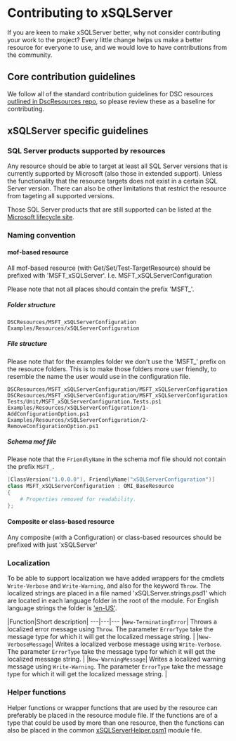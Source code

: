 # Contributing to xSQLServer

If you are keen to make xSQLServer better, why not consider contributing your work to the project? Every little change helps us make a better resource for everyone to use, and we would love to have contributions from the community.

## Core contribution guidelines

We follow all of the standard contribution guidelines for DSC resources [outlined in DscResources repo](https://github.com/PowerShell/DscResources/blob/master/CONTRIBUTING.md), so please review these as a baseline for contributing.

## xSQLServer specific guidelines

### SQL Server products supported by resources

Any resource should be able to target at least all SQL Server versions that is currently supported by Microsoft (also those in extended support).
Unless the functionality that the resource targets does not exist in a certain SQL Server version.
There can also be other limitations that restrict the resource from tageting all supported versions.

Those SQL Server products that are still supported can be listed at the [Microsoft lifecycle site](https://support.microsoft.com/en-us/lifecycle/search?alpha=SQL%20Server).

### Naming convention

#### mof-based resource

All mof-based resource (with Get/Set/Test-TargetResource) should be prefixed with 'MSFT_xSQLServer'. I.e. MSFT_xSQLServerConfiguration

Please note that not all places should contain the prefix 'MSFT_'.

##### Folder structure

```Text
DSCResources/MSFT_xSQLServerConfiguration
Examples/Resources/xSQLServerConfiguration
```

##### File structure

Please note that for the examples folder we don't use the 'MSFT_' prefix on the resource folders.
This is to make those folders more user friendly, to resemble the name the user would use in the configuration file.

```Text
DSCResources/MSFT_xSQLServerConfiguration/MSFT_xSQLServerConfiguration.psm1
DSCResources/MSFT_xSQLServerConfiguration/MSFT_xSQLServerConfiguration.schema.mof
Tests/Unit/MSFT_xSQLServerConfiguration.Tests.ps1
Examples/Resources/xSQLServerConfiguration/1-AddConfigurationOption.ps1
Examples/Resources/xSQLServerConfiguration/2-RemoveConfigurationOption.ps1
```

##### Schema mof file

Please note that the `FriendlyName` in the schema mof file should not contain the prefix `MSFT_`.

```PowerShell
[ClassVersion("1.0.0.0"), FriendlyName("xSQLServerConfiguration")]
class MSFT_xSQLServerConfiguration : OMI_BaseResource
{
    # Properties removed for readability.
};
```

#### Composite or class-based resource

Any composite (with a Configuration) or class-based resources should be prefixed with just 'xSQLServer'

### Localization

To be able to support localization we have added wrappers for the cmdlets `Write-Verbose` and `Write-Warning`, and also for the keyword `Throw`.
The localized strings are placed in a file named 'xSQLServer.strings.psd1' which are located in each language folder in the root of the module. For English language strings the folder is ['en-US'](https://github.com/PowerShell/xSQLServer/blob/dev/en-US).

|Function|Short description|
---|---|---
|`New-TerminatingError`| Throws a localized error message using `Throw`. The parameter `ErrorType` take the message type for which it will get the localized message string. |
|`New-VerboseMessage`| Writes a localized verbose message using `Write-Verbose`. The parameter `ErrorType` take the message type for which it will get the localized message string. |
|`New-WarningMessage`| Writes a localized warning message using `Write-Warning`. The parameter `ErrorType` take the message type for which it will get the localized message string. |

### Helper functions

Helper functions or wrapper functions that are used by the resource can preferably be placed in the resource module file. If the functions are of a type that could be used by more than
one resource, then the functions can also be placed in the common [xSQLServerHelper.psm1](https://github.com/PowerShell/xSQLServer/blob/dev/xSQLServerHelper.psm1) module file.
